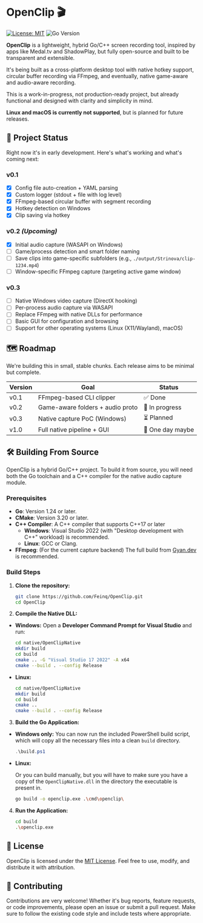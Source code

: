 # OpenClip 🎬

[![License: MIT](https://img.shields.io/badge/License-MIT-yellow.svg)](LICENSE)
![Go Version](https://img.shields.io/github/go-mod/go-version/Feinq/OpenClip)

**OpenClip** is a lightweight, hybrid Go/C++ screen recording tool, inspired by apps like Medal.tv and ShadowPlay, but fully open-source and built to be transparent and extensible.

It's being built as a cross-platform desktop tool with native hotkey support, circular buffer recording via FFmpeg, and eventually, native game-aware and audio-aware recording.

This is a work-in-progress, not production-ready project, but already functional and designed with clarity and simplicity in mind.

**Linux and macOS is currently not supported**, but is planned for future releases.

## 🧱 Project Status

Right now it's in early development. Here's what's working and what's coming next:

### v0.1
- [x] Config file auto-creation + YAML parsing
- [x] Custom logger (stdout + file with log level)
- [x] FFmpeg-based circular buffer with segment recording
- [x] Hotkey detection on Windows
- [x] Clip saving via hotkey

### v0.2 _(Upcoming)_
- [x] Initial audio capture (WASAPI on Windows)
- [ ] Game/process detection and smart folder naming
- [ ] Save clips into game-specific subfolders (e.g., `./output/Strinova/clip-1234.mp4`)
- [ ] Window-specific FFmpeg capture (targeting active game window)

### v0.3
- [ ] Native Windows video capture (DirectX hooking)
- [ ] Per-process audio capture via WASAPI
- [ ] Replace FFmpeg with native DLLs for performance
- [ ] Basic GUI for configuration and browsing
- [ ] Support for other operating systems (Linux (X11/Wayland), macOS)

## 🗺️ Roadmap

We're building this in small, stable chunks. Each release aims to be minimal but complete.

| Version | Goal                             | Status          |
|---------|----------------------------------|-----------------|
| v0.1    | FFmpeg-based CLI clipper         | ✅ Done         |
| v0.2    | Game-aware folders + audio proto | 🚧 In progress  |
| v0.3    | Native capture PoC (Windows)     | ⏳ Planned      |
| v1.0    | Full native pipeline + GUI       | 🔮 One day maybe|

## 🛠️ Building From Source

OpenClip is a hybrid Go/C++ project. To build it from source, you will need both the Go toolchain and a C++ compiler for the native audio capture module.

### Prerequisites

*   **Go**: Version 1.24 or later.
*   **CMake**: Version 3.20 or later.
*   **C++ Compiler**: A C++ compiler that supports C++17 or later
    -  **Windows**: Visual Studio 2022 (with "Desktop development with C++" workload) is recommended.
    -  **Linux**: GCC or Clang.
*   **FFmpeg**: (For the current capture backend) The full build from [Gyan.dev](https://www.gyan.dev/ffmpeg/builds/) is recommended.

### Build Steps

1.  **Clone the repository:**
    ```sh
    git clone https://github.com/Feinq/OpenClip.git
    cd OpenClip
    ```

2.  **Compile the Native DLL:**

-   **Windows:**
    Open a **Developer Command Prompt for Visual Studio** and run:
    ```sh
    cd native/OpenClipNative
    mkdir build
    cd build
    cmake .. -G "Visual Studio 17 2022" -A x64
    cmake --build . --config Release
    ```
-   **Linux:**
    ```sh
    cd native/OpenClipNative
    mkdir build
    cd build
    cmake ..
    cmake --build . --config Release
    ```

3.  **Build the Go Application:**

-   **Windows only:**
    You can now run the included PowerShell build script, which will copy all the necessary files into a clean `build` directory.
    ```powershell
    .\build.ps1
    ```

-  **Linux:**

    Or you can build manually, but you will have to make sure you have a copy of the `OpenClipNative.dll` in the directory the executable is present in.

    ```sh
    go build -o openclip.exe .\cmd\openclip\
    ```

4.  **Run the Application:**
    ```sh
    cd build
    .\openclip.exe
    ```

## 📄 License

OpenClip is licensed under the [MIT License](LICENSE).
Feel free to use, modify, and distribute it with attribution.

## 🤝 Contributing

Contributions are very welcome! Whether it's bug reports, feature requests, or code improvements, please open an issue or submit a pull request.
Make sure to follow the existing code style and include tests where appropriate.